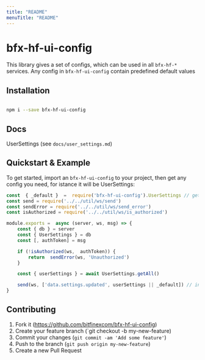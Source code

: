 ```yaml
---
title: "README"
menuTitle: "README"
---
```

# bfx-hf-ui-config

This library gives a set of configs, which can be used in all `bfx-hf-*` services. Any config in `bfx-hf-ui-config` contain predefined default values

## Installation

```bash

npm i --save bfx-hf-ui-config

```

## Docs
UserSettings (see `docs/user_settings.md`)  

## Quickstart & Example

To get started, import an `bfx-hf-ui-config` to your project, then get any config  you need, for istance it will be UserSettings:

```js
const  { _default }  =  require('bfx-hf-ui-config').UserSettings // get UserSettings default values
const send = require('../../util/ws/send')
const sendError = require('../../util/ws/send_error')
const isAuthorized = require('../../util/ws/is_authorized')

module.exports =  async (server, ws, msg) => {
	const { db } = server
	const { UserSettings } = db
	const [, authToken] = msg

	if (!isAuthorized(ws,  authToken)) {
		return  sendError(ws, 'Unauthorized')
	} 

	const { userSettings } = await UserSettings.getAll()

	send(ws, ['data.settings.updated', userSettings || _default]) // in case if userSettings in db are empty, then we should send _default object from the UserSettings
} 

```

## Contributing

1. Fork it (https://github.com/bitfinexcom/bfx-hf-ui-config)
2. Create your feature branch (`git checkout -b my-new-feature)
3. Commit your changes (`git commit -am 'Add some feature'`)
4. Push to the branch (`git push origin my-new-feature`)
5. Create a new Pull Request
